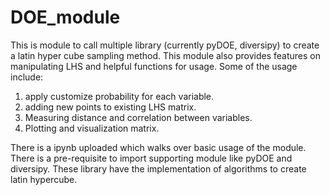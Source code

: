 # DOE_module
This is module to call multiple library (currently pyDOE, diversipy) to create a latin hyper cube sampling method. 
This module also provides features on manipulating LHS and helpful functions for usage. 
Some of the usage include:
1. apply customize probability for each variable.
2. adding new points to existing LHS matrix.
3. Measuring distance and correlation between variables.
4. Plotting and visualization matrix.


There is a ipynb uploaded which walks over basic usage of the module.
There is a pre-requisite to import supporting module like pyDOE and diversipy. These library have the implementation of algorithms to create
latin hypercube.

